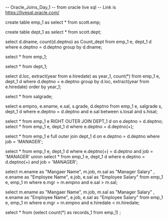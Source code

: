 -- Oracle_Joins_Day_1
-- from oracle live sql 
-- Link is https://livesql.oracle.com/

create table emp_1 as select * from scott.emp;

create table dept_1 as select * from scott.dept;


select d.dname, count(d.deptno) as Count_dept from emp_1 e, dept_1 d where e.deptno = d.deptno group by d.dname;

select * from emp_1;

select * from dept_1;

select d.loc, extract(year from e.hiredate) as year_1, count(*) from emp_1 e, dept_1 d where d.deptno = e.deptno 
group by d.loc, extract(year from e.hiredate)
order by year_1;

select * from salgrade;

select e.empno, e.ename, e.sal, s.grade, d.deptno from emp_1 e, salgrade s, dept_1 d where e.deptno = d.deptno 
and
e.sal between s.losal and s.hisal;

select *  from emp_1 e RIGHT OUTER JOIN DEPT_1 d on e.deptno = d.deptno;
select * from emp_1 e, dept_1 d where e.deptno = d.deptno(+);

select * from emp_1 e full outer join dept_1 d on e.deptno = d.deptno where job = 'MANAGER';

select * from emp_1 e, dept_1 d where e.deptno(+) = d.deptno and job = 'MANAGER'
union 
select * from emp_1 e, dept_1 d where e.deptno = d.deptno(+) and job = 'MANAGER';

select m.ename as "Mangaer Name",
       m.job,
       m.sal as "Manager Salary" ,
       e.ename as "Employee Name", 
       e.job, 
       e.sal as "Employee Salary"
from emp_1 e, emp_1 m
where 
    e.mgr = m.empno
and 
    e.sal > m.sal;

select m.ename as "Mangaer Name",
       m.job,
       m.sal as "Manager Salary" ,
       e.ename as "Employee Name", 
       e.job, 
       e.sal as "Employee Salary"
from emp_1 e, emp_1 m
where 
    e.mgr = m.empno
and 
    e.hiredate < m.hiredate;

select * from (select count(*) as records_1 from emp_1) ;
